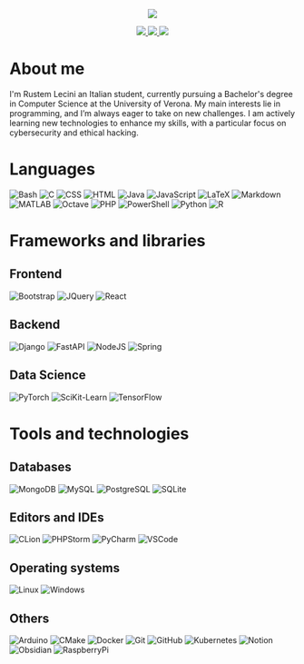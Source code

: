 <p align="center">
    <a href="https://github.com/RustemL02">
        <img src="https://capsule-render.vercel.app/api?type=waving&color=gradient&height=256&fontSize=64&section=header&text=Hi%20there,%20I'm%20Rustem%20👋">
    </a>
</p>

<p align="center">
    <a href="http://discordapp.com/users/486334942167433217">
        <img src="https://img.shields.io/badge/Discord-%235865F2.svg?style=for-the-badge&logo=discord&logoColor=white" />
    </a>
    <a href="https://www.linkedin.com/in/RustemL02/">
        <img src="https://custom-icon-badges.demolab.com/badge/LinkedIn-0A66C2?style=for-the-badge&logo=LinkedIn-white&logoColor=fff" />
    </a>
    <a href="https://x.com/RustemL02">
        <img src="https://img.shields.io/badge/X-%23000000.svg?style=for-the-badge&logo=X&logoColor=white" />
    </a>
</p>

# About me

I'm Rustem Lecini an Italian student, currently pursuing a Bachelor's degree in Computer Science at the University of Verona. My main interests lie in programming, and I’m always eager to take on new challenges. I am actively learning new technologies to enhance my skills, with a particular focus on cybersecurity and ethical hacking.

# Languages

![Bash](https://skillicons.dev/icons?i=bash)
![C](https://skillicons.dev/icons?i=c)
![CSS](https://skillicons.dev/icons?i=css)
![HTML](https://skillicons.dev/icons?i=html)
![Java](https://skillicons.dev/icons?i=java)
![JavaScript](https://skillicons.dev/icons?i=javascript)
![LaTeX](https://skillicons.dev/icons?i=latex)
![Markdown](https://skillicons.dev/icons?i=markdown)
![MATLAB](https://skillicons.dev/icons?i=matlab)
![Octave](https://skillicons.dev/icons?i=octave)
![PHP](https://skillicons.dev/icons?i=php)
![PowerShell](https://skillicons.dev/icons?i=powershell)
![Python](https://skillicons.dev/icons?i=python)
![R](https://skillicons.dev/icons?i=r)

# Frameworks and libraries

## Frontend

![Bootstrap](https://skillicons.dev/icons?i=bootstrap)
![JQuery](https://skillicons.dev/icons?i=jquery)
![React](https://skillicons.dev/icons?i=react)

## Backend

![Django](https://skillicons.dev/icons?i=django)
![FastAPI](https://skillicons.dev/icons?i=fastapi)
![NodeJS](https://skillicons.dev/icons?i=nodejs)
![Spring](https://skillicons.dev/icons?i=spring)

## Data Science

![PyTorch](https://skillicons.dev/icons?i=pytorch)
![SciKit-Learn](https://skillicons.dev/icons?i=sklearn)
![TensorFlow](https://skillicons.dev/icons?i=tensorflow)

# Tools and technologies

## Databases

![MongoDB](https://skillicons.dev/icons?i=mongodb)
![MySQL](https://skillicons.dev/icons?i=mysql)
![PostgreSQL](https://skillicons.dev/icons?i=postgresql)
![SQLite](https://skillicons.dev/icons?i=sqlite)

## Editors and IDEs

![CLion](https://skillicons.dev/icons?i=clion)
![PHPStorm](https://skillicons.dev/icons?i=phpstorm)
![PyCharm](https://skillicons.dev/icons?i=pycharm)
![VSCode](https://skillicons.dev/icons?i=vscode)

## Operating systems

![Linux](https://skillicons.dev/icons?i=linux)
![Windows](https://skillicons.dev/icons?i=windows)

## Others

![Arduino](https://skillicons.dev/icons?i=arduino)
![CMake](https://skillicons.dev/icons?i=cmake)
![Docker](https://skillicons.dev/icons?i=docker)
![Git](https://skillicons.dev/icons?i=git)
![GitHub](https://skillicons.dev/icons?i=github)
![Kubernetes](https://skillicons.dev/icons?i=kubernetes)
![Notion](https://skillicons.dev/icons?i=notion)
![Obsidian](https://skillicons.dev/icons?i=obsidian)
![RaspberryPi](https://skillicons.dev/icons?i=raspberrypi)

